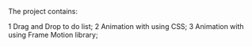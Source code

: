 The project contains:

1 Drag and Drop to do list;
2 Animation with using CSS;
3 Animation with using Frame Motion library;
